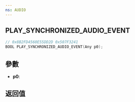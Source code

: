 ```yaml
---
ns: AUDIO
---
```

## PLAY_SYNCHRONIZED_AUDIO_EVENT

```c
// 0x8B2FD4560E55DD2D 0x507F3241
BOOL PLAY_SYNCHRONIZED_AUDIO_EVENT(Any p0);
```


## 參數
* **p0**: 

## 返回值
